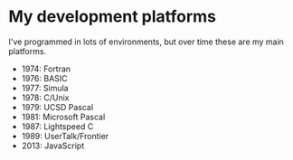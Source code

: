 # My development platforms
I've programmed in lots of environments, but over time these are my main platforms.
* 1974: Fortran
* 1976: BASIC
* 1977: Simula
* 1978: C/Unix
* 1979: UCSD Pascal
* 1981: Microsoft Pascal
* 1987: Lightspeed C
* 1989: UserTalk/Frontier
* 2013: JavaScript

